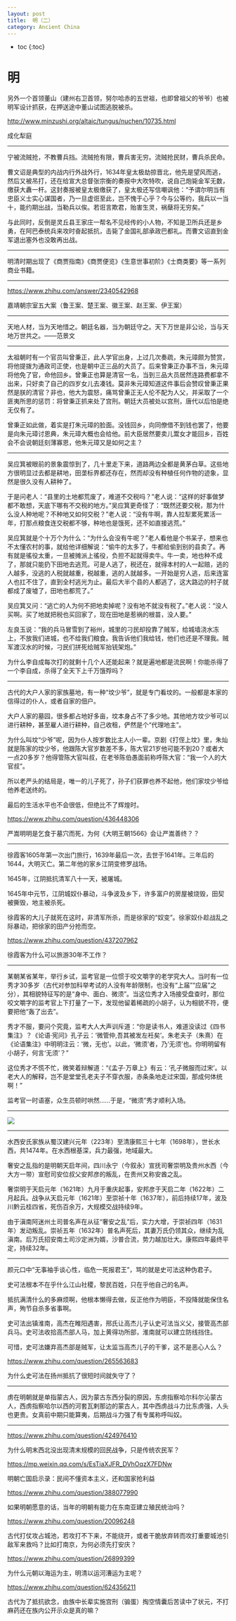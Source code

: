 ```yaml
---
layout: post
title:  明（二）
category: Ancient China 
---
```


* toc
{:toc}

# 明

另外一个首领董山（建州右卫首领，努尔哈赤的五世祖，也即曾祖父的爷爷）也被明军设计抓获，在押送途中董山试图逃脱被杀。

http://www.minzushi.org/altaic/tungus/nuchen/10735.html

成化犁庭

---

宁被流贼抢，不教曹兵挡。流贼抢有限，曹兵害无穷。流贼抢民财，曹兵杀民命。

曹文诏是典型的内战内行外战外行，1634年皇太极劫掠晋北，他先是望风而逃，然后又被吊打，还在给宣大总督张宗衡的奏报中大吹特吹，说自己炮毙金军无数，缴获大纛一杆。这封奏报被皇太极缴获了，皇太极还写信嘲讽他：“予谓尔明当有忠臣义士实心谋国者，乃一旦虚诳至此，岂不愧于心乎？今与公等约，我兵以一当十，能约期出战，当勒兵以俟。若诳言欺君，贻害生灵，祸蘖将无穷矣。”

与此同时，反倒是灵丘县王家庄一帮名不见经传的小人物，不知是卫所兵还是乡勇，在阿巴泰统兵来攻时奋起抵抗，击毙了金国礼部承政巴都礼。而曹文诏直到金军退出塞外也没敢再出战。

---

明清时期出现了《商贾指南》《商贾便览》《生意世事初阶》《士商类要》等一系列商业书籍。

---

https://www.zhihu.com/answer/2340542968

嘉靖朝宗室五大案（鲁王案、楚王案、徽王案、赵王案、伊王案）

---

天地人材，当为天地惜之。朝廷名器，当为朝廷守之。天下万世是非公论，当与天地万世共之。——范景文

---

太祖朝时有一个官员叫曾秉正，此人学官出身，上过几次奏疏，朱元璋颇为赞赏，将他提拨为通政司正使，也是朝中正三品的大员了。后来曾秉正办事不当，朱元璋将他免了官，命他回乡。曾秉正也算是清官一名，当到三品大员居然连路费都拿不出来，只好卖了自己的四岁女儿去凑钱。莫非朱元璋知道这件事后会赞叹曾秉正果然是朕的清官？非也，他大为震怒，痛骂曾秉正无人伦不配为人父，并采取了一个匪夷所思的惩罚：将曾秉正抓来处了宫刑。朝廷大员被处以宫刑，唐代以后怕是绝无仅有了。

曾秉正如此做，着实是打朱元璋的脸面。没钱回乡，向同僚借不到钱也罢了，他要是向朱元璋讨恩典，朱元璋大概也会给他。前大臣居然要卖儿鬻女才能回乡，百姓会不会说朝廷刻薄寡恩，他朱元璋又是如何之主？

---

吴应箕被眼前的景象震惊到了，几十里走下来，道路两边全都是黄茅白草。这些地方很明显过去都是耕地，田垄标界都还存在，然而却没有种植任何作物的迹象，显然是很久没有人耕种了。

于是问老人：“县里的土地都荒废了，难道不交税吗？”老人说：“这样的好事做梦都不敢想，天底下哪有不交税的地方。”吴应箕更奇怪了：“既然还要交税，那为什么没人种地呢？不种地又如何交税？”老人说：“没有牛啊，靠人拉犁累死累活一年，打那点粮食连交税都不够，种地也是饿死，还不如直接逃荒。”

吴应箕就是个十万个为什么：“为什么会没有牛呢？”老人看他是个书呆子，想来也不太懂农村的事，就给他详细解说：“偷牛的太多了，牛都给偷到别的县卖了。再有就是徭役太重，一旦被摊派上徭役，负担不起就得卖牛。牛一卖，地也种不成了，那就只能扔下田地去逃荒。可是人逃了，税还在，就得本村的人一起赔，逃的人越多，没逃的人税就越重，税越重，逃的人就越多。一开始是穷人逃，后来连富人也扛不住了，直到全村逃光为止。最后大半个县的人都逃了，这大路边的村子就都成了废墟了，田地也都荒了。”

吴应箕又问：“逃亡的人为何不把地卖掉呢？没有地不就没有税了。”老人说：“没人买啊。买了地就把税也买回家了，现在田地是惹祸的根苗，没人要。”

左良玉说：“我的兵马冒雪到了裕州，城里的刁民却投靠了贼军，给城墙浇水冻上，不放我们进城，也不给我们粮食。我告诉他们我给钱，他们也还是不理我。贼军渡汉水的时候，刁民们拼死给贼军抬铳架炮。”

为什么李自成每次打的就剩十几个人还能起来？就是遍地都是流民啊！你能杀得了一个李自成，杀得了全天下上千万饿殍吗？

---

古代的大户人家的家族墓地，有一种“坟少爷”，就是专门看坟的。一般都是本家的信得过的仆人，或者自家的佃户。

大户人家的墓园，很多都占地好多亩，坟本身占不了多少地。其他地方坟少爷可以进行耕种，甚至雇人进行耕种，自己收租，俨然是个“代理地主”。

为什么叫坟“少爷”呢，因为仆人按岁数比主人小一辈。京剧《打侄上坟》里，朱灿就是陈家的坟少爷，他跟陈大官岁数差不多，陈大官21岁他可能不到20？或者大一点20多岁？他得管陈大官叫叔，在老爷陈伯愚面前称呼陈大官：“我一个人的大官叔”。

所以老严头的结局是，唯一的儿子死了，孙子们获罪也养不起他，他们家坟少爷给他养老送终的。

最后的生活水平也不会很低，但绝比不了辉煌时。

https://www.zhihu.com/question/436448306

严嵩明明是乞食于墓穴而死，为何《大明王朝1566》会让严嵩善终？？

---

徐霞客1605年第一次出门旅行，1639年最后一次，去世于1641年。三年后的1644，大明灭亡。第二年他的家乡江阴变修罗战场。

1645年，江阴抵抗清军八十一天，被屠城。

1645年中元节，江阴城奴仆暴动，斗争波及乡下，许多富户的房屋被烧毁，田契被撕毁，地主被杀死。

徐霞客的大儿子就死在这时，非清军所杀，而是徐家的“奴变”。徐家奴仆趁战乱之际暴动，把徐家的田产分抢而空。

https://www.zhihu.com/question/437207962

徐霞客为什么可以旅游30年不工作？

---

某朝某省某年，举行乡试，监考官是一位惯于咬文嚼字的老学究大人。当时有一位秀才30多岁（古代对参加科举考试的人没有年龄限制，也没有“上届”“应届”之分），其相貌特征写的是“身中、面白、微须”。当这位秀才入场接受盘查时，那位咬文嚼字的监考官上下打量了一下，发现他留着稀疏的小胡子，认为相貌不符，便要把他“轰了出去”。

秀才不服，要问个究竟，监考大人大声训斥道：“你是读书人，难道没读过《四书集注》？《论语·宪问》孔子云：‘微管仲,吾其被发左衽矣’。朱老夫子（朱熹）在《论语集注》中明明注云：‘微，无也’。以此，‘微须’者，乃‘无须’也。你明明留有小胡子，何言‘无须’？”

这位秀才不慌不忙，微笑着辩解道：“《孟子·万章上》有云：‘孔子微服而过宋’。以老大人的解释，岂不是堂堂孔老夫子不穿衣服，赤条条地走过宋国，那成何体统啊！”

监考官一时语塞，众生员顿时哄然……于是，“微须”秀才顺利入场。

---

![](/images/img5/MaMianQun.jpg)

---

水西安氏家族从蜀汉建兴元年（223年）至清康熙三十七年（1698年），世长水西，共1474年。在水西根基深，兵力最强，地域最大。

奢安之乱指的是明朝天启年间，四川永宁（今叙永）宣抚司奢崇明及贵州水西（今大方一带）宣慰司安位叔父安邦彦的叛乱，在贵州又称安酋之乱。

奢崇明于天启元年（1621年）九月于重庆起事，安邦彦于天启二年（1622年）二月起兵。战争从天启元年（1621年）至崇祯十年（1637年），前后持续17年，波及川黔云桂四省，死伤百余万，大规模交战持续9年。

由于滇南阿迷州土司普名声在从征“奢安之乱”后，实力大增，于崇祯四年（1631年）发动叛乱。崇祯五年（1632年）普名声死后，其妻万氏仍领其众，继续为乱滇南。后万氏招安南土司沙定洲为婿，沙普合流，势力越加壮大。康熙四年最终平定，持续32年。

---

颜元口中“无事袖手谈心性，临危一死报君王”，骂的就是史可法这种伪君子。

史可法根本不在乎什么江山社稷，黎民百姓，只在乎他自己的名声。

抵抗满清什么的多麻烦啊，他根本懒得去做，反正他作为明臣，不投降就能保住名声，殉节自杀多省事啊。

史可法出镇淮南，高杰在睢阳遇害，邢氏让高杰儿子认史可法当义父，接管高杰部兵马。史可法收拾高杰部人马，加上黄得功所部，淮南就可以建立防线挡住。

可惜，史可法嫌弃高杰部是贼军，让太监当高杰儿子的干爹，这不是恶心人么？

https://www.zhihu.com/question/265563683

为什么史可法在扬州抵抗了很短时间就失守了？

---

虏在明朝就是单指蒙古人，因为蒙古东西分裂的原因，东虏指察哈尔科尔沁蒙古人，西虏指察哈尔以西的河套瓦剌那边的蒙古人，其中西虏战斗力比东虏强，人头也更贵。女真前中期只能算夷，后期战斗力强了有专属称呼叫奴。

---

https://www.zhihu.com/question/424976410

为什么明末西北没出现清末规模的回民战争，只是传统农民军？

https://mp.weixin.qq.com/s/EsTiaXJFR_DVhOqzX7FDNw

明朝亡国启示录：民间不懂资本主义，还和国家抢利益

https://www.zhihu.com/question/388077990

如果明朝愿意的话，当年的明朝有能力在东南亚建立殖民统治吗？

https://www.zhihu.com/question/20096248

古代打仗攻占城池，若攻打不下来，不能绕开，或者干脆放弃转而攻打重要城池引敌军来救吗？比如打南京，为何必须先打安庆？

https://www.zhihu.com/question/26899399

为什么元朝以海运为主，明清以运河漕运为主呢？

https://www.zhihu.com/question/624356211

古代为了抵抗欲念，由族中长辈实施宫刑（骟蛋）掏空情囊后苦读中了状元，不打麻药还在族内公开示众是真的嘛？
